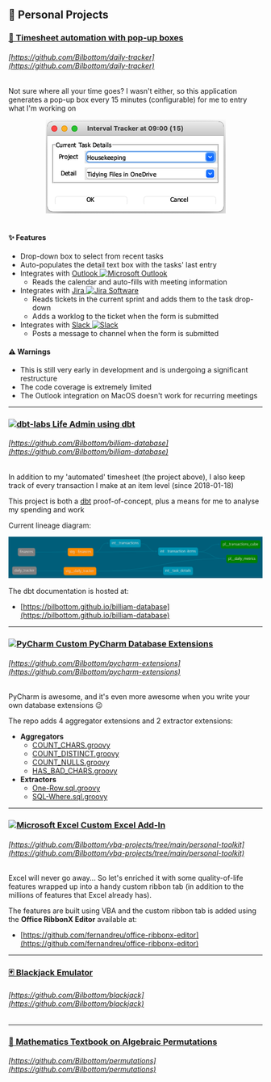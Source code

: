 <head>
  <title>Personal Projects</title>
  <link rel="shortcut icon" type="image/x-icon" href="favicon.ico?">
</head>


🚀 Personal Projects
---

### [📝 Timesheet automation with pop-up boxes](https://github.com/Bilbottom/daily-tracker)

###### [https://github.com/Bilbottom/daily-tracker](https://github.com/Bilbottom/daily-tracker)

Not sure where all your time goes? I wasn't either, so this application generates a pop-up box every 15 minutes (configurable) for me to entry what I'm working on

<div style="text-align: center;">

<img alt="pop-up-box" src="https://raw.githubusercontent.com/Bilbottom/daily-tracker/main/tracker-form-tkinter.png"/>

</div>
<br>

#### ✨ Features

- Drop-down box to select from recent tasks
- Auto-populates the detail text box with the tasks' last entry
- Integrates with [Outlook <img alt="Microsoft Outlook" height="14px" src="https://outlook.live.com/favicon.ico"/>](https://outlook.live.com/owa/)
  - Reads the calendar and auto-fills with meeting information
- Integrates with [Jira <img alt="Jira Software" height="12px" src="https://example.atlassian.net/favicon.ico">](https://www.atlassian.com/software/jira)
  - Reads tickets in the current sprint and adds them to the task drop-down
  - Adds a worklog to the ticket when the form is submitted
- Integrates with [Slack <img alt="Slack" height="12px" src="https://slack.com/favicon.ico"/>](https://slack.com/)
  - Posts a message to channel when the form is submitted


#### ⚠️ Warnings

- This is still very early in development and is undergoing a significant restructure
- The code coverage is extremely limited
- The Outlook integration on MacOS doesn't work for recurring meetings


---

### [<img alt="dbt-labs" height="15px" src="https://www.getdbt.com/favicon.ico"> Life Admin using dbt](https://github.com/Bilbottom/billiam-database)

###### [https://github.com/Bilbottom/billiam-database](https://github.com/Bilbottom/billiam-database)

In addition to my 'automated' timesheet (the project above), I also keep track of every transaction I make at an item level (since 2018-01-18)

This project is both a [dbt](https://www.getdbt.com/) proof-of-concept, plus a means for me to analyse my spending and work

Current lineage diagram:

<img alt="lineage-diagrams" src="https://raw.githubusercontent.com/Bilbottom/billiam-database/main/src/assets/dbt-dag.png"/>

The dbt documentation is hosted at:

- [https://bilbottom.github.io/billiam-database](https://bilbottom.github.io/billiam-database)


---

### [<img alt="PyCharm" height="15px" src="https://upload.wikimedia.org/wikipedia/commons/1/1d/PyCharm_Icon.svg"> Custom PyCharm Database Extensions](https://github.com/Bilbottom/pycharm-extensions)

###### [https://github.com/Bilbottom/pycharm-extensions](https://github.com/Bilbottom/pycharm-extensions)

PyCharm is awesome, and it's even more awesome when you write your own database extensions 😉

The repo adds 4 aggregator extensions and 2 extractor extensions:

- **Aggregators**
  - [COUNT_CHARS.groovy](https://github.com/Bilbottom/pycharm-extensions/blob/master/data/aggregators/COUNT_CHARS.groovy)
  - [COUNT_DISTINCT.groovy](https://github.com/Bilbottom/pycharm-extensions/blob/master/data/aggregators/COUNT_DISTINCT.groovy)
  - [COUNT_NULLS.groovy](https://github.com/Bilbottom/pycharm-extensions/blob/master/data/aggregators/COUNT_NULLS.groovy)
  - [HAS_BAD_CHARS.groovy](https://github.com/Bilbottom/pycharm-extensions/blob/master/data/aggregators/HAS_BAD_CHARS.groovy)
- **Extractors**
  - [One-Row.sql.groovy](https://github.com/Bilbottom/pycharm-extensions/blob/master/data/extractors/One-Row.sql.groovy)
  - [SQL-Where.sql.groovy](https://github.com/Bilbottom/pycharm-extensions/blob/master/data/extractors/SQL-Where.sql.groovy)

---

### [<img alt="Microsoft Excel" height="15px" src="https://www.microsoft.com/favicon.ico"> Custom Excel Add-In](https://github.com/Bilbottom/vba-projects/tree/main/personal-toolkit)

###### [https://github.com/Bilbottom/vba-projects/tree/main/personal-toolkit](https://github.com/Bilbottom/vba-projects/tree/main/personal-toolkit)

Excel will never go away... So let's enriched it with some quality-of-life features wrapped up into a handy custom ribbon tab (in addition to the millions of features that Excel already has).

[//]: # (Uncomment once the repo is no longer private)

[//]: # (<div style="text-align: center;">)

[//]: # ()
[//]: # (<img alt="personal-toolkit-ribbon" src="https://raw.githubusercontent.com/Bilbottom/vba-projects/main/personal-toolkit/personal-toolkit-ribbon.png"/>)

[//]: # ()
[//]: # (</div>)

The features are built using VBA and the custom ribbon tab is added using the **Office RibbonX Editor** available at:

- [https://github.com/fernandreu/office-ribbonx-editor](https://github.com/fernandreu/office-ribbonx-editor)


---

### [🃏 Blackjack Emulator](https://github.com/Bilbottom/blackjack)

###### [https://github.com/Bilbottom/blackjack](https://github.com/Bilbottom/blackjack)


---

### [🔁 Mathematics Textbook on Algebraic Permutations](https://github.com/Bilbottom/permutations)

###### [https://github.com/Bilbottom/permutations](https://github.com/Bilbottom/permutations)
